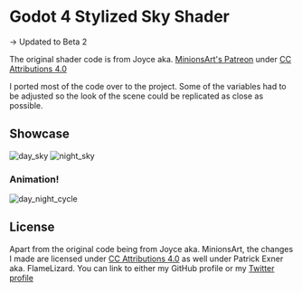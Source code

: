 # Godot 4 Stylized Sky Shader

-> Updated to Beta 2

The original shader code is from Joyce aka. [MinionsArt's Patreon](https://www.patreon.com/posts/making-stylized-27402644 "Awesome tutorials here!") under [CC Attributions 4.0](https://creativecommons.org/licenses/by/4.0/)

I ported most of the code over to the project. Some of the variables had to be adjusted so the look of the scene could be replicated as close as possible.

## Showcase
![day_sky](Images/day_sky.png)
![night_sky](Images/night_sky.png)
### Animation!
![day_night_cycle](Images/Animation.gif)

## License
Apart from the original code being from Joyce aka. MinionsArt, the changes I made are licensed under [CC Attributions 4.0](https://creativecommons.org/licenses/by/4.0/) as well under Patrick Exner aka. FlameLizard. You can link to either my GitHub profile or my [Twitter profile](https://twitter.com/patrick_exe)
